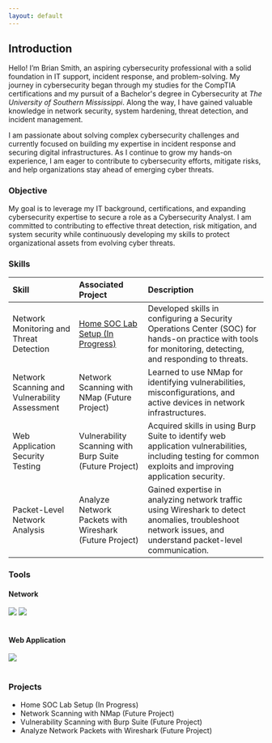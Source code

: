 ```yaml
---
layout: default
---
```


## Introduction

Hello! I’m Brian Smith, an aspiring cybersecurity professional with a solid foundation in IT support, incident response, and problem-solving. My journey in cybersecurity began through my studies for the CompTIA certifications and my pursuit of a Bachelor's degree in Cybersecurity at <em>The University of Southern Mississippi</em>. Along the way, I have gained valuable knowledge in network security, system hardening, threat detection, and incident management.

I am passionate about solving complex cybersecurity challenges and currently focused on building my expertise in incident response and securing digital infrastructures. As I continue to grow my hands-on experience, I am eager to contribute to cybersecurity efforts, mitigate risks, and help organizations stay ahead of emerging cyber threats.

### Objective

My goal is to leverage my IT background, certifications, and expanding cybersecurity expertise to secure a role as a Cybersecurity Analyst. I am committed to contributing to effective threat detection, risk mitigation, and system security while continuously developing my skills to protect organizational assets from evolving cyber threats.

### Skills

| Skill | Associated Project | Description |
|:------------- |:------------------ | :------------- |
| Network Monitoring and Threat Detection | [Home SOC Lab Setup (In Progress)](https://brismit25.github.io/Home-SOC-Lab-Setup/) | Developed skills in configuring a Security Operations Center (SOC) for hands-on practice with tools for monitoring, detecting, and responding to threats. |
| Network Scanning and Vulnerability Assessment | Network Scanning with NMap (Future Project) | Learned to use NMap for identifying vulnerabilities, misconfigurations, and active devices in network infrastructures. |
| Web Application Security Testing | Vulnerability Scanning with Burp Suite (Future Project) | Acquired skills in using Burp Suite to identify web application vulnerabilities, including testing for common exploits and improving application security. |
| Packet-Level Network Analysis | Analyze Network Packets with Wireshark (Future Project) | Gained expertise in analyzing network traffic using Wireshark to detect anomalies, troubleshoot network issues, and understand packet-level communication. |

### Tools

#### Network
<div>
<img src="https://img.shields.io/badge/-Wireshark-1E5E8C?&style=flat&logo=wireshark&logoColor=white"/>
<img src="https://img.shields.io/badge/-Nmap-00ADEF?&style=flat&logo=nmap&logoColor=white"/>
</div><br>

#### Web Application
<div>
<img src="https://img.shields.io/badge/-Burp%20Suite-8A2D2D?&style=flat&logo=burp&logoColor=white"/>
</div><br>

### Projects

- Home SOC Lab Setup (In Progress)
- Network Scanning with NMap (Future Project)
- Vulnerability Scanning with Burp Suite (Future Project)
- Analyze Network Packets with Wireshark (Future Project)
